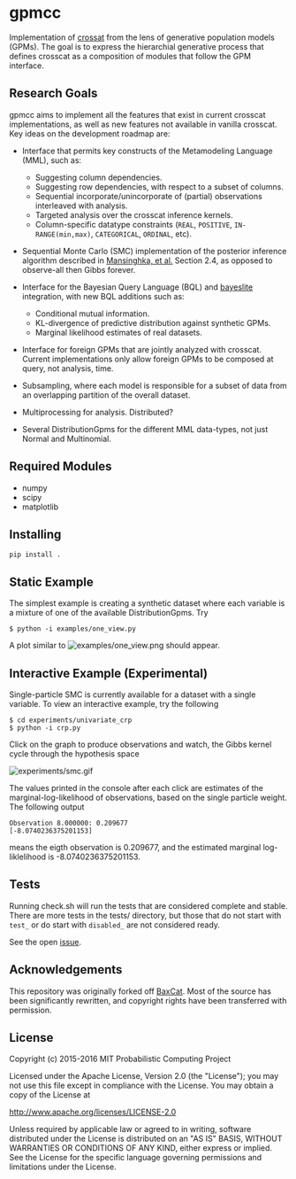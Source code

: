 # gpmcc

Implementation of [crossat](http://probcomp.csail.mit.edu/crosscat/) from
the lens of generative population models (GPMs). The goal is to express the
hierarchial generative process that defines crosscat as a composition of
modules that follow the GPM interface.

## Research Goals

gpmcc aims to implement all the features that exist in current crosscat
implementations, as well as new features not available in vanilla crosscat.
Key ideas on the development roadmap are:

- Interface that permits key constructs of the Metamodeling Language (MML),
  such as:
  - Suggesting column dependencies.
  - Suggesting row dependencies, with respect to a subset of columns.
  - Sequential incorporate/unincorporate of (partial) observations
    interleaved with analysis.
  - Targeted analysis over the crosscat inference kernels.
  - Column-specific datatype constraints (`REAL`, `POSITIVE`,
  `IN-RANGE(min,max)`, `CATEGORICAL`, `ORDINAL`, etc).

- Sequential Monte Carlo (SMC) implementation of the posterior inference
  algorithm described in [Mansinghka, et
  al.](http://arxiv.org/pdf/1512.01272.pdf) Section 2.4, as opposed to
  observe-all then Gibbs forever.

- Interface for the Bayesian Query Language (BQL) and
  [bayeslite](https://github.com/probcomp/bayeslite) integration, with new
  BQL additions such as:
  - Conditional mutual information.
  - KL-divergence of predictive distribution against synthetic GPMs.
  - Marginal likelihood estimates of real datasets.

- Interface for foreign GPMs that are jointly analyzed with crosscat.
  Current implementations only allow foreign GPMs to be composed at query,
  not analysis, time.

- Subsampling, where each model is responsible for a subset of data from an
  overlapping partition of the overall dataset.

- Multiprocessing for analysis. Distributed?

- Several DistributionGpms for the different MML data-types, not just
  Normal and Multinomial.

## Required Modules
- numpy
- scipy
- matplotlib

## Installing
```
pip install .
```

## Static Example

The simplest example is creating a synthetic dataset where each variable is
a mixture of one of the available DistributionGpms. Try

```
$ python -i examples/one_view.py
```

A plot similar to ![examples/one_view.png](examples/one_view.png) should appear.

## Interactive Example (Experimental)

Single-particle SMC is currently available for a dataset with a single
variable. To view an interactive example, try the following

```
$ cd experiments/univariate_crp
$ python -i crp.py
```

Click on the graph to produce observations and watch, the Gibbs kernel cycle
through the hypothesis space

![experiments/smc.gif](experiments/smc.gif)

The values printed in the console after each click are estimates of the
marginal-log-likelihood of observations, based on the single particle
weight. The following output

```
Observation 8.000000: 0.209677
[-8.0740236375201153]
```

means the eigth observation is 0.209677, and the estimated marginal
log-liklelihood is -8.0740236375201153.

## Tests

Running check.sh will run the tests that are considered complete and
stable. There are more tests in the tests/ directory, but those that
do not start with ```test_``` or do start with ```disabled_``` are not
considered ready.

See the open [issue](https://github.com/probcomp/gpmcc/issues/8).

## Acknowledgements

This repository was originally forked off
[BaxCat](https://github.com/BaxterEaves/BaxCat/). Most of the source has been
significantly rewritten, and copyright rights have been transferred with
permission.

## License

Copyright (c) 2015-2016 MIT Probabilistic Computing Project

Licensed under the Apache License, Version 2.0 (the "License");
you may not use this file except in compliance with the License.
You may obtain a copy of the License at

   http://www.apache.org/licenses/LICENSE-2.0

Unless required by applicable law or agreed to in writing, software
distributed under the License is distributed on an "AS IS" BASIS,
WITHOUT WARRANTIES OR CONDITIONS OF ANY KIND, either express or implied.
See the License for the specific language governing permissions and
limitations under the License.

